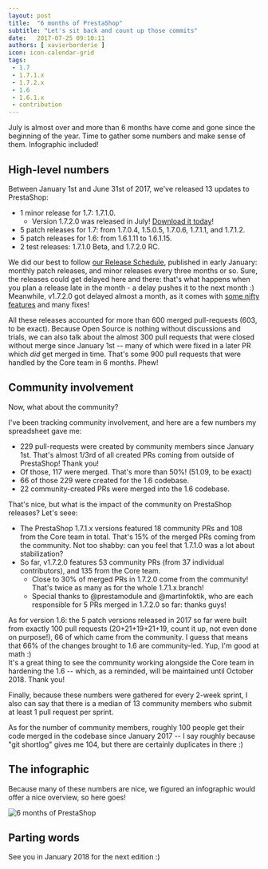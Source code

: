 ```yaml
---
layout: post
title:  "6 months of PrestaShop"
subtitle: "Let's sit back and count up those commits"
date:   2017-07-25 09:10:11
authors: [ xavierborderie ]
icon: icon-calendar-grid
tags:
 - 1.7
 - 1.7.1.x
 - 1.7.2.x
 - 1.6
 - 1.6.1.x
 - contribution
--- 
```


July is almost over and more than 6 months have come and gone since the beginning of the year. Time to gather some numbers and make sense of them. Infographic included!


## High-level numbers

Between January 1st and June 31st of 2017, we've released 13 updates to PrestaShop:

* 1 minor release for 1.7: 1.7.1.0.
  * Version 1.7.2.0 was released in July! [Download it today](https://www.prestashop.com/en/download)!
* 5 patch releases for 1.7: from 1.7.0.4, 1.5.0.5, 1.7.0.6, 1.7.1.1, and 1.7.1.2.
* 5 patch releases for 1.6: from 1.6.1.11 to 1.6.1.15.
* 2 test releases: 1.7.1.0 Beta, and 1.7.2.0 RC.

We did our best to follow [our Release Schedule](http://build.prestashop.com/howtos/misc/2017-release-schedule/), published in early January: monthly patch releases, and minor releases every three months or so. Sure, the releases could get delayed here and there: that's what happens when you plan a release late in the month - a delay pushes it to the next month :) <br/>
Meanwhile, v1.7.2.0 got delayed almost a month, as it comes with [some nifty features](http://build.prestashop.com/news/stock-management-in-prestashop-1-7-part-2/) and many fixes!

All these releases accounted for more than 600 merged pull-requests (603, to be exact). Because Open Source is nothing without discussions and trials, we can also talk about the almost 300 pull requests that were closed without merge since January 1st -- many of which were fixed in a later PR which _did_ get merged in time. That's some 900 pull requests that were handled by the Core team in 6 months. Phew!


## Community involvement

Now, what about the community?

I've been tracking community involvement, and here are a few numbers my spreadsheet gave me:

* 229 pull-requests were created by community members since January 1st. That's almost 1/3rd of all created PRs coming from outside of PrestaShop! Thank you!
* Of those, 117 were merged. That's more than 50%! (51.09, to be exact)
* 66 of those 229 were created for the 1.6 codebase.
* 22 community-created PRs were merged into the 1.6 codebase.

That's nice, but what is the impact of the community on PrestaShop releases? Let's seee:

* The PrestaShop 1.7.1.x versions featured 18 community PRs and 108 from the Core team in total. That's 15% of the merged PRs coming from the community. Not too shabby: can you feel that 1.7.1.0 was a lot about stabilization?
* So far, v1.7.2.0 features 53 community PRs (from 37 individual contributors), and 135 from the Core team.
  * Close to 30% of merged PRs in 1.7.2.0 come from the community! That's twice as many as for the whole 1.7.1.x branch!
  * Special thanks to @prestamodule and @martinfoktik, who are each responsible for 5 PRs merged in 1.7.2.0 so far: thanks guys!
  
As for version 1.6: the 5 patch versions released in 2017 so far were built from exactly 100 pull requests (20+21+19+21+19, count it up, not even done on purpose!), 66 of which came from the community. I guess that means that 66% of the changes brought to 1.6 are community-led. Yup, I'm good at math :)<br/>
It's a great thing to see the community working alongside the Core team in hardening the 1.6 -- which, as a reminded, will be maintained until October 2018. Thank you!

Finally, because these numbers were gathered for every 2-week sprint, I also can say that there is a median of 13 community members who submit at least 1 pull request per sprint.

As for the number of community members, roughly 100 people get their code merged in the codebase since January 2017 -- I say roughly because "git shortlog" gives me 104, but there are certainly duplicates in there :)


## The infographic

Because many of these numbers are nice, we figured an infographic would offer a nice overview, so here goes!

![6 months of PrestaShop](/assets/images/2017/07/prestashop-first-semester-2017.png)


## Parting words

See you in January 2018 for the next edition :)
